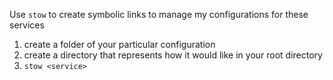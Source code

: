 Use `stow` to create symbolic links to manage my configurations for these services

1. create a folder of your particular configuration
2. create a directory that represents how it would like in your root directory
3. `stow <service>`
